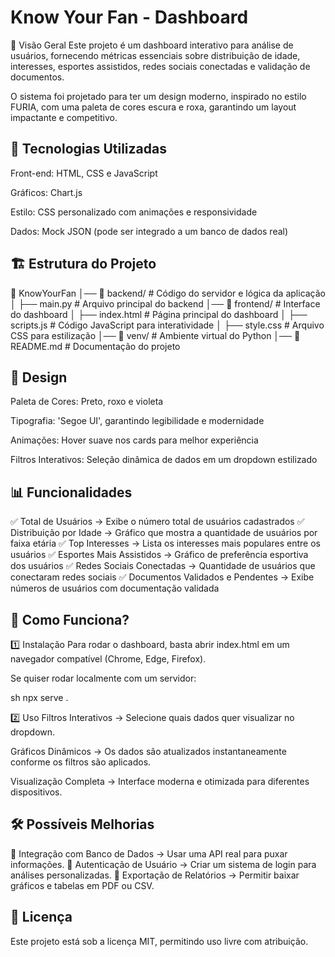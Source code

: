 # Know Your Fan - Dashboard

📌 Visão Geral
Este projeto é um dashboard interativo para análise de usuários, fornecendo métricas essenciais sobre distribuição de idade, interesses, esportes assistidos, redes sociais conectadas e validação de documentos.

O sistema foi projetado para ter um design moderno, inspirado no estilo FURIA, com uma paleta de cores escura e roxa, garantindo um layout impactante e competitivo.

## **🚀 Tecnologias Utilizadas**
Front-end: HTML, CSS e JavaScript

Gráficos: Chart.js

Estilo: CSS personalizado com animações e responsividade

Dados: Mock JSON (pode ser integrado a um banco de dados real)

## **🏗 Estrutura do Projeto**

📂 KnowYourFan
│── 📂 backend/         # Código do servidor e lógica da aplicação
│   ├── main.py        # Arquivo principal do backend
│── 📂 frontend/        # Interface do dashboard
│   ├── index.html     # Página principal do dashboard
│   ├── scripts.js     # Código JavaScript para interatividade
│   ├── style.css      # Arquivo CSS para estilização
│── 📂 venv/            # Ambiente virtual do Python
│── 📜 README.md        # Documentação do projeto

## **🎨 Design**
Paleta de Cores: Preto, roxo e violeta

Tipografia: 'Segoe UI', garantindo legibilidade e modernidade

Animações: Hover suave nos cards para melhor experiência

Filtros Interativos: Seleção dinâmica de dados em um dropdown estilizado

## **📊 Funcionalidades**

✅ Total de Usuários → Exibe o número total de usuários cadastrados ✅ Distribuição por Idade → Gráfico que mostra a quantidade de usuários por faixa etária ✅ Top Interesses → Lista os interesses mais populares entre os usuários ✅ Esportes Mais Assistidos → Gráfico de preferência esportiva dos usuários ✅ Redes Sociais Conectadas → Quantidade de usuários que conectaram redes sociais ✅ Documentos Validados e Pendentes → Exibe números de usuários com documentação validada

## **🔎 Como Funciona?**

1️⃣ Instalação
Para rodar o dashboard, basta abrir index.html em um navegador compatível (Chrome, Edge, Firefox).

Se quiser rodar localmente com um servidor:

sh npx serve .

2️⃣ Uso
Filtros Interativos → Selecione quais dados quer visualizar no dropdown.

Gráficos Dinâmicos → Os dados são atualizados instantaneamente conforme os filtros são aplicados.

Visualização Completa → Interface moderna e otimizada para diferentes dispositivos.

## **🛠 Possíveis Melhorias**
🔹 Integração com Banco de Dados → Usar uma API real para puxar informações. 
🔹 Autenticação de Usuário → Criar um sistema de login para análises personalizadas. 
🔹 Exportação de Relatórios → Permitir baixar gráficos e tabelas em PDF ou CSV.

## **📜 Licença**
Este projeto está sob a licença MIT, permitindo uso livre com atribuição.
